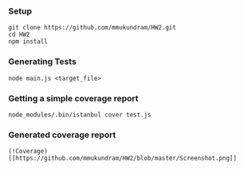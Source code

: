 ### Setup

	git clone https://github.com/mmukundram/HW2.git
	cd HW2
	npm install

### Generating Tests

	node main.js <target_file> 

### Getting a simple coverage report

	node_modules/.bin/istanbul cover test.js

### Generated coverage report

	(!Coverage)[[https://github.com/mmukundram/HW2/blob/master/Screenshot.png]]
